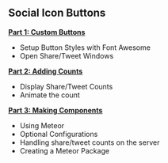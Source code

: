 ## Social Icon Buttons

[**Part 1: Custom Buttons**](http://www.shmck.com/custom-social-buttons-in-vanilla-javascript/)

* Setup Button Styles with Font Awesome
* Open Share/Tweet Windows

[**Part 2: Adding Counts**](http://www.shmck.com/incrementing-social-media-counters-in-vanilla-javascript/)

* Display Share/Tweet Counts
* Animate the count

[**Part 3: Making Components**](http://www.shmck.com/create-configure-and-publish-a-meteor-package/)

* Using Meteor
* Optional Configurations
* Handling share/tweet counts on the server
* Creating a Meteor Package